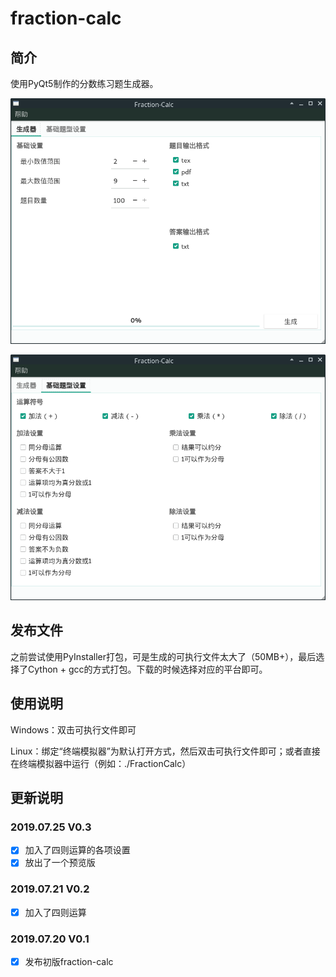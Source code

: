 # fraction-calc
## 简介
使用PyQt5制作的分数练习题生成器。

![FractionCalc_generator](./assets/img/FractionCalc_generator.png)

![FractionCalc_basic_setting](./assets/img/FractionCalc_basic_setting.png)

## 发布文件

之前尝试使用PyInstaller打包，可是生成的可执行文件太大了（50MB+），最后选择了Cython + gcc的方式打包。下载的时候选择对应的平台即可。

## 使用说明

Windows：双击可执行文件即可

Linux：绑定“终端模拟器”为默认打开方式，然后双击可执行文件即可；或者直接在终端模拟器中运行（例如：./FractionCalc）

## 更新说明

### 2019.07.25 V0.3

* [x] 加入了四则运算的各项设置
* [x] 放出了一个预览版

### 2019.07.21 V0.2

* [x] 加入了四则运算

### 2019.07.20 V0.1

* [x] 发布初版fraction-calc
